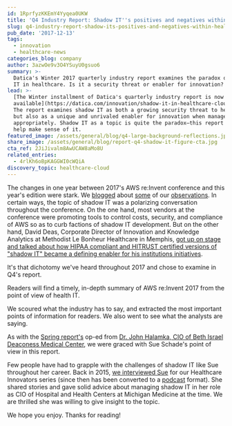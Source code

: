 ```yaml
---
id: 1RprfyzKKEmY4Yyqea0UKW
title: 'Q4 Industry Report: Shadow IT''s positives and negatives within healthcare'
slug: q4-industry-report-shadow-its-positives-and-negatives-within-healthcare
pub_date: '2017-12-13'
tags:
  - innovation
  - healthcare-news
categories_blog: company
author: 3azwOe9v3O4YSuyU0gsuo6
summary: >-
  Datica's Winter 2017 quarterly industry report examines the paradox of shadow
  IT in healthcare. Is it a security threat or enabler for innovation? 
lead: >-
  [The Winter installment of Datica's quarterly industry report is now
  available](https://datica.com/innovation/shadow-it-in-healthcare-cloud-cover-for-innovation-initiatives).
  The report examines shadow IT as both a growing security threat to health IT,
  but also as a unique and unrivaled enabler for innovation when managed
  appropriately. Shadow IT as a topic is quite the paradox—this report tries to
  help make sense of it.
featured_image: /assets/general/blog/q4-large-background-reflections.jpg
share_image: /assets/general/blog/report-q4-shadow-it-figure-cta.jpg
cta_ref: 2JiJivalm8AwUCAW8aMo8U
related_entries:
  - 4rlKh6oBpKAGGWI0cWQiA
discovery_topic: healthcare-cloud
---
```

The changes in one year between 2017's AWS re:Invent conference and this year's edition were stark. We [blogged](https://datica.com/blog/aws-fargate-and-hipaa-compliant-containers/) about [some](https://datica.com/blog/how-a-major-health-system-got-onto-aws-recapping-the-featured-session-today/) of our [observations](https://datica.com/blog/re-invent-day-2-looking-toward-the-future/). In certain ways, the topic of shadow IT was a polarizing conversation throughout the conference. On the one hand, most vendors at the conference were promoting tools to control costs, security, and compliance of AWS so as to curb factions of shadow IT development. But on the other hand, David Deas, Corporate Director of Innovation and Knowledge Analytics at Methodist Le Bonheur Healthcare in Memphis, [got up on stage and talked about how HIPAA compliant and HITRUST certified versions of "shadow IT" became a defining enabler for his institutions initiatives](https://www.youtube.com/watch?v=oju3cVT5YBo).

It's that dichotomy we've heard throughout 2017 and chose to examine in Q4's report.

Readers will find a timely, in-depth summary of AWS re:Invent 2017 from the point of view of health IT.

We scoured what the industry has to say, and extracted the most important points of information for readers. We also went to see what the analysts are saying.

As with the [Spring report's](https://datica.com/innovation/heart-of-medicine-report-spring-2017/) op-ed from [Dr. John Halamka, CIO of Beth Israel Deaconess Medical Center](http://geekdoctor.blogspot.com/), we were graced with Sue Schade's point of view in this report. 

Few people have had to grapple with the challenges of shadow IT like Sue throughout her career. Back in 2015, [we interviewed Sue](https://datica.com/innovation/sue-schade/) for our Healthcare Innovators series (since then has been converted to a [podcast](https://datica.com/podcast/) format). She shared stories and gave solid advice about managing shadow IT in her role as CIO of Hospital and Health Centers at Michigan Medicine at the time. We are thrilled she was willing to give insight to the topic.

We hope you enjoy. Thanks for reading!
  